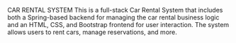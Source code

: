 CAR RENTAL SYSTEM
This is a full-stack Car Rental System that includes both a Spring-based backend for managing the car rental business logic and an HTML, CSS, and Bootstrap frontend for user interaction. 
The system allows users to rent cars, manage reservations, and more.
